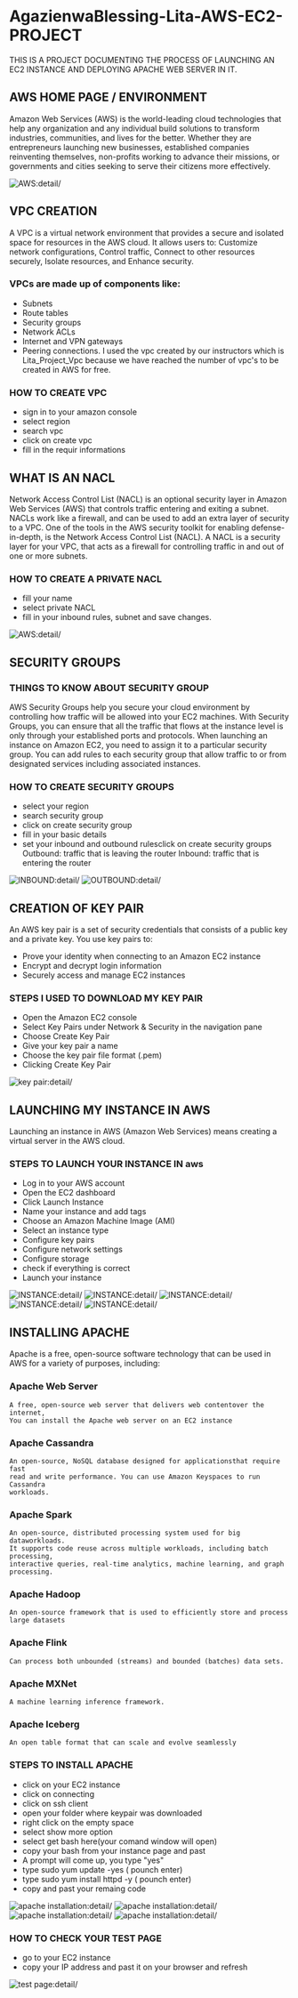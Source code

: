 # AgazienwaBlessing-Lita-AWS-EC2-PROJECT
THIS IS A PROJECT DOCUMENTING THE PROCESS OF LAUNCHING AN EC2 INSTANCE AND DEPLOYING APACHE WEB SERVER IN IT.
## AWS HOME PAGE / ENVIRONMENT
Amazon Web Services (AWS) is the world-leading cloud 
technologies that help any organization and any individual build 
solutions to transform industries, communities, and lives for the better.
Whether they are entrepreneurs launching new businesses, established 
companies reinventing themselves, non-profits working to advance their
missions, or governments and cities seeking to serve their citizens more 
effectively.

![AWS:detail/](/aws_homepage.JPG)
## VPC CREATION
A VPC is a virtual network environment that provides a secure and isolated
space for resources in the AWS cloud. It allows users to: Customize network
configurations, Control traffic, Connect to other resources securely, Isolate
resources, and Enhance security.
### VPCs are made up of components like:
* Subnets
* Route tables
* Security groups
* Network ACLs
* Internet and VPN gateways
* Peering connections.
I used the vpc created by our instructors which is Lita_Project_Vpc because we have reached the number
of vpc's to be created in AWS for free.
### HOW TO CREATE VPC
* sign in to your amazon console
* select region
* search vpc
* click on create vpc
* fill in the requir informations

## WHAT IS AN NACL
Network Access Control List (NACL) is an optional security layer in Amazon
Web Services (AWS) that controls traffic entering and exiting a subnet. NACLs
work like a firewall, and can be used to add an extra layer of security to a VPC.
One of the tools in the AWS security toolkit for enabling defense-in-depth, is the
Network Access Control List (NACL). A NACL is a security layer for your VPC, that 
acts as a firewall for controlling traffic in and out of one or more subnets.
### HOW TO CREATE A PRIVATE NACL
* fill your name
* select private NACL
* fill in your inbound rules, subnet and save changes.

![AWS:detail/](/vpc.JPG)

## SECURITY GROUPS
### THINGS TO KNOW ABOUT SECURITY GROUP
AWS Security Groups help you secure your cloud environment by controlling
how traffic will be allowed into your EC2 machines. With Security Groups,
you can ensure that all the traffic that flows at the instance level is 
only through your established ports and protocols.
When launching an instance on Amazon EC2, you need to assign it to a 
particular security group. You can add rules to each security group that
allow traffic to or from designated services including associated instances.

### HOW TO CREATE SECURITY GROUPS
* select your region
* search security group
* click on create security group
* fill in your basic details
* set your inbound and outbound rulesclick on create security groups
Outbound: traffic that is leaving the router
Inbound: traffic that is entering the router

![INBOUND:detail/](/Security_Group.JPG)
![OUTBOUND:detail/](/Security_Group2.JPG)

## CREATION OF KEY PAIR
An AWS key pair is a set of security credentials that consists of a public
key and a private key. You use key pairs to: 
* Prove your identity when connecting to an Amazon EC2 instance 
* Encrypt and decrypt login information 
* Securely access and manage EC2 instances 
### STEPS I USED TO DOWNLOAD MY KEY PAIR
* Open the Amazon EC2 console 
* Select Key Pairs under Network & Security in the navigation pane 
* Choose Create Key Pair 
* Give your key pair a name 
* Choose the key pair file format (.pem)
* Clicking Create Key Pair 

![key pair:detail/](/key_pair.JPG)

## LAUNCHING MY INSTANCE IN AWS
Launching an instance in AWS (Amazon Web Services) means creating a virtual
server in the AWS cloud. 
### STEPS TO LAUNCH YOUR INSTANCE IN aws
* Log in to your AWS account
* Open the EC2 dashboard
* Click Launch Instance
* Name your instance and add tags
* Choose an Amazon Machine Image (AMI)
* Select an instance type
* Configure key pairs
* Configure network settings
* Configure storage
* check if everything is correct
* Launch your instance 

![INSTANCE:detail/](/instance.JPG)
![INSTANCE:detail/](/instance_1.JPG)
![INSTANCE:detail/](/instance_2.JPG)
![INSTANCE:detail/](/instance_3.JPG)
![INSTANCE:detail/](/instance_4.JPG)

## INSTALLING APACHE
Apache is a free, open-source software technology that can be used in AWS
for a variety of purposes, including: 
### Apache Web Server
    A free, open-source web server that delivers web contentover the internet,
    You can install the Apache web server on an EC2 instance
### Apache Cassandra
    An open-source, NoSQL database designed for applicationsthat require fast 
    read and write performance. You can use Amazon Keyspaces to run Cassandra
    workloads. 
### Apache Spark
    An open-source, distributed processing system used for big dataworkloads. 
    It supports code reuse across multiple workloads, including batch processing,
    interactive queries, real-time analytics, machine learning, and graph processing. 
### Apache Hadoop
    An open-source framework that is used to efficiently store and process large datasets
### Apache Flink
    Can process both unbounded (streams) and bounded (batches) data sets. 
### Apache MXNet
    A machine learning inference framework.
### Apache Iceberg
    An open table format that can scale and evolve seamlessly

### STEPS TO INSTALL APACHE
* click on your EC2 instance 
* click on connecting
* click on ssh client
* open your folder where keypair was downloaded
* right click on the empty space
* select show more option
* select get bash here(your comand window will open)
* copy your bash from your instance page and past
* A prompt will come up, you type "yes"
* type sudo yum update -yes ( pounch enter)
* type sudo yum install httpd -y ( pounch enter)
* copy and past your remaing code

![apache installation:detail/](/kp.JPG)
![apache installation:detail/](/apache_download.JPG)
![apache installation:detail/](/apache_download1.JPG)
![apache installation:detail/](/apache.JPG)

### HOW TO CHECK YOUR TEST PAGE
* go to your EC2 instance
* copy your IP address and past it on your browser and refresh

![test page:detail/](/apache_text_page.JPG)
